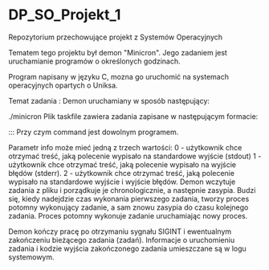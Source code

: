 # DP_SO_Projekt_1
Repozytorium przechowujące projekt z Systemów Operacyjnych

Tematem tego projektu był demon "Minicron". Jego zadaniem jest uruchamianie programów o określonych godzinach.

Program napisany w języku C, mozna go uruchomić na systemach operacyjnych opartych o Uniksa.

Temat zadania : 
Demon uruchamiany w sposób następujący:

./minicron <taskfile>
Plik taskfile zawiera zadania zapisane w następującym formacie:

<hour>:<minutes>:<command>:<info>
Przy czym command jest dowolnym programem.

Parametr info może mieć jedną z trzech wartości:
0 - użytkownik chce otrzymać treść, jaką polecenie wypisało na standardowe wyjście (stdout)
1 - użytkownik chce otrzymać treść, jaką polecenie wypisało na wyjście błędów (stderr).
2 - użytkownik chce otrzymać treść, jaką polecenie wypisało na standardowe wyjście i wyjście błędów.
Demon wczytuje zadania z pliku i porządkuje je chronologicznie, a następnie zasypia. Budzi się, kiedy nadejdzie czas wykonania pierwszego zadania, tworzy proces potomny wykonujący zadanie, a sam znowu zasypia do czasu kolejnego zadania. Proces potomny wykonuje zadanie uruchamiając nowy proces.

Demon kończy pracę po otrzymaniu sygnału SIGINT i ewentualnym zakończeniu bieżącego zadania (zadań). Informacje o uruchomieniu zadania i kodzie wyjścia zakończonego zadania umieszczane są w logu systemowym.
